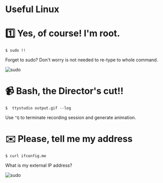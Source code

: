 Useful Linux
============

# :one: Yes, of course! I'm root.

```$ sudo !!```

Forget to sudo? Don't worry is not needed to re-type to whole command.

![sudo](gifs/sudo.gif)


# :video_camera: Bash, the Director's cut!!

```$  ttystudio output.gif --log```

Use ```^Q``` to terminate recording session and generate animation.

# :envelope: Please, tell me my address

``` $ curl ifconfig.me ```

What is my external IP address?

![sudo](gifs/ifconfigme.gif)

